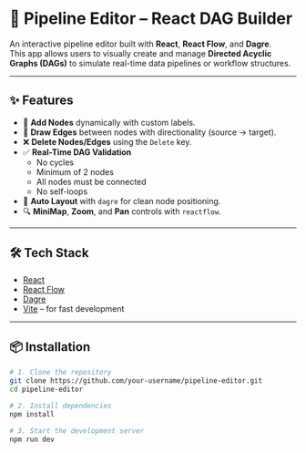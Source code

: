 # 🧠 Pipeline Editor – React DAG Builder

An interactive pipeline editor built with **React**, **React Flow**, and **Dagre**.  
This app allows users to visually create and manage **Directed Acyclic Graphs (DAGs)** to simulate real-time data pipelines or workflow structures.

---

## ✨ Features

- 🔧 **Add Nodes** dynamically with custom labels.
- 🔗 **Draw Edges** between nodes with directionality (source → target).
- ❌ **Delete Nodes/Edges** using the `Delete` key.
- ✅ **Real-Time DAG Validation**
  - No cycles
  - Minimum of 2 nodes
  - All nodes must be connected
  - No self-loops
- 📐 **Auto Layout** with `dagre` for clean node positioning.
- 🔍 **MiniMap**, **Zoom**, and **Pan** controls with `reactflow`.

---

## 🛠️ Tech Stack

- [React](https://react.dev/)
- [React Flow](https://reactflow.dev/)
- [Dagre](https://github.com/dagrejs/dagre)
- [Vite](https://vitejs.dev/) – for fast development

---

## 📦 Installation

```bash
# 1. Clone the repository
git clone https://github.com/your-username/pipeline-editor.git
cd pipeline-editor

# 2. Install dependencies
npm install

# 3. Start the development server
npm run dev
